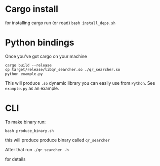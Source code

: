 # Cargo install
for installing cargo run (or read)
```bash install_deps.sh```

# Python bindings
Once you've got cargo on your machine
```
cargo build --release
cp target/release/libqr_searcher.so ./qr_searcher.so
python example.py
```

This will produce `.so` dynamic library you can easily use from `Python`. See `example.py` as an example.

# CLI
To make binary run:

```bash produce_binary.sh```

this will produce produce binary called `qr_searcher`

After that run `./qr_searcher -h`

for details